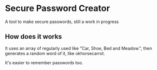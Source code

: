 # Secure Password Creator
A tool to make secure passwords, still a work in progress
## How does it works
It uses an array of regularly used like "Car, Shoe, Bed and Meadow.", then generates a random word of it, like okhorsecarrot.

It's easier to remember passwords too.
